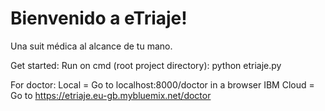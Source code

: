 # Bienvenido a eTriaje!

Una suit médica al alcance de tu mano.

Get started:
Run on cmd (root project directory): python etriaje.py

For doctor:
Local = Go to localhost:8000/doctor in a browser
IBM Cloud = Go to https://etriaje.eu-gb.mybluemix.net/doctor
